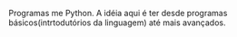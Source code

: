 Programas me Python. A idéia aqui é ter desde programas básicos(intrtodutórios da linguagem) até mais avançados.
